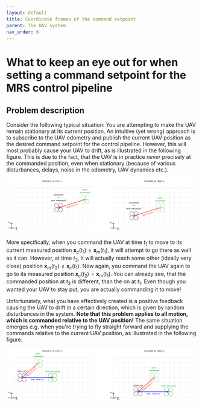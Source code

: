 ```yaml
---
layout: default
title: Coordinate frames of the command setpoint
parent: The UAV system
nav_order: 6
---
```


# What to keep an eye out for when setting a command setpoint for the MRS control pipeline

## Problem description

Consider the following typical situation: You are attempting to make the UAV remain stationary at its current position.
An intuitive (yet wrong) approach is to subscribe to the UAV odometry and publish the current UAV position as the desired command setpoint for the control pipeline.
However, this will most probably cause your UAV to drift, as is illustrated in the following figure.
This is due to the fact, that the UAV is in practice *never* precisely at the commanded position, even when stationary (because of various disturbances, delays, noise in the odometry, UAV dynamics etc.).

![uav_drift](fig/setpoint_frame_fig.png)

More specifically, when you command the UAV at time $t_1$ to move to its current measured position $\mathbf{x}_c\left(t_1\right) = \mathbf{x}_m\left(t_1\right)$, it will attempt to go there as well as it can.
However, at time $t_2$, it will actually reach some other (ideally very close) position $\mathbf{x}_m\left(t_2\right) \neq \mathbf{x}_c\left(t_1\right)$.
Now again, you command the UAV again to go to its measured position $\mathbf{x}_c\left(t_2\right) = \mathbf{x}_m\left(t_1\right)$.
You can already see, that the commanded position at $t_2$ is different, than the on at $t_1$.
Even though you wanted your UAV to stay put, you are actually commanding it to move!

Unfortunately, what you have effectively created is a positive feedback causing the UAV to drift in a certain direction, which is given by random disturbances in the system.
**Note that this problem applies to all motion, which is commanded relative to the UAV position!**
The same situation emerges e.g. when you're trying to fly straight forward and supplying the commands relative to the current UAV position, as illustrated in the following figure.

![uav_drift](fig/setpoint_frame_fig2.png)
